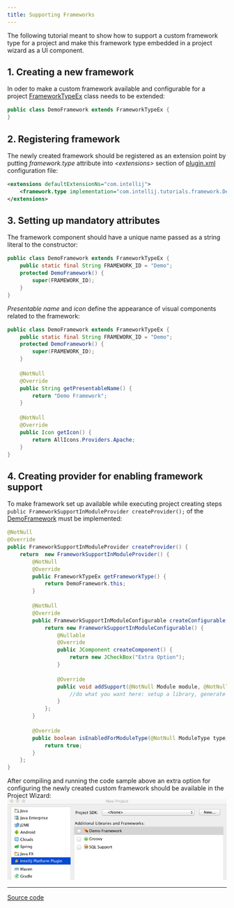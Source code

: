 ```yaml
---
title: Supporting Frameworks
---
```


The following tutorial meant to show how to support a custom framework type for a project and make this framework type embedded in a project wizard as a UI component.

## 1. Creating a new framework

In oder to make a custom framework available and configurable for a project
[FrameworkTypeEx](https://github.com/JetBrains/intellij-community/blob/master/java/idea-ui/src/com/intellij/framework/FrameworkTypeEx.java)
class needs to be extended:


```java
public class DemoFramework extends FrameworkTypeEx {
}
```

## 2. Registering framework

The newly created framework should be registered as an extension point by putting *framework.type* attribute into *\<extensions\>* section of
[plugin.xml](https://github.com/JetBrains/intellij-sdk/blob/master/code_samples/framework/META-INF/plugin.xml)
configuration file:


```xml
<extensions defaultExtensionNs="com.intellij">
    <framework.type implementation="com.intellij.tutorials.framework.DemoFramework"/>
</extensions>
```

## 3. Setting up mandatory attributes

The framework component should have a unique name passed as a string literal to the constructor:


```java
public class DemoFramework extends FrameworkTypeEx {
    public static final String FRAMEWORK_ID = "Demo";
    protected DemoFramework() {
        super(FRAMEWORK_ID);
    }
}
```

*Presentable name* and *icon* define the appearance of visual components related to the framework:


```java
public class DemoFramework extends FrameworkTypeEx {
    public static final String FRAMEWORK_ID = "Demo";
    protected DemoFramework() {
        super(FRAMEWORK_ID);
    }

    @NotNull
    @Override
    public String getPresentableName() {
        return "Demo Framework";
    }

    @NotNull
    @Override
    public Icon getIcon() {
        return AllIcons.Providers.Apache;
    }
}
```

## 4. Creating provider for enabling framework support

To make framework set up available while executing project creating steps 
```public FrameworkSupportInModuleProvider createProvider();```
of the
[DemoFramework](https://github.com/JetBrains/intellij-sdk/blob/master/code_samples/framework/src/com/intellij/tutorials/framework/DemoFramework.java)
must be implemented:


```java
@NotNull
@Override
public FrameworkSupportInModuleProvider createProvider() {
    return  new FrameworkSupportInModuleProvider() {
        @NotNull
        @Override
        public FrameworkTypeEx getFrameworkType() {
            return DemoFramework.this;
        }

        @NotNull
        @Override
        public FrameworkSupportInModuleConfigurable createConfigurable(@NotNull FrameworkSupportModel model) {
            return new FrameworkSupportInModuleConfigurable() {
                @Nullable
                @Override
                public JComponent createComponent() {
                    return new JCheckBox("Extra Option");
                }

                @Override
                public void addSupport(@NotNull Module module, @NotNull ModifiableRootModel model, @NotNull ModifiableModelsProvider provider) {
                    //do what you want here: setup a library, generate a specific file, etc
                }
            };
        }

        @Override
        public boolean isEnabledForModuleType(@NotNull ModuleType type) {
            return true;
        }
    };
}
```

After compiling and running the code sample above an extra option for configuring the newly created custom framework should be available in the Project Wizard:
![Custom Framework Support](framework/img/custom_framework.png)

----------

[Source code](https://github.com/JetBrains/intellij-sdk/tree/master/code_samples/framework/src/com/intellij/tutorials/framework)





